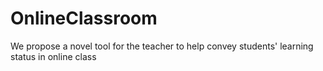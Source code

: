 # OnlineClassroom
We propose a novel tool for the teacher to help convey students' learning status in online class
